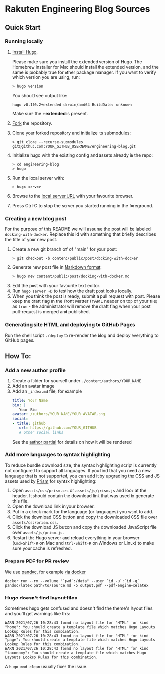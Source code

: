 # Rakuten Engineering Blog Sources

## Quick Start

### Running locally

1. [Install Hugo](https://gohugo.io/overview/installing/).

   Please make sure you install the extended version of Hugo.
   The Homebrew installer for Mac should install the extended version, and the
   same is probably true for other package manager.
   If you want to verify which version you are using, run:
   ```
   > hugo version
   ```
   You should see output like:
   ```
   hugo v0.100.2+extended darwin/amd64 BuildDate: unknown
   ```
   Make sure the **+extended** is present.
2. [Fork](https://github.com/rakutentech/engineering-blog/fork) the repository.
3. Clone your forked repository and initialize its submodules:
   ```
   > git clone --recurse-submodules git@github.com:YOUR_GITHUB_USERNAME/engineering-blog.git
   ```
4. Initialize hugo with the existing config and assets already in the repo:
   ```
   > cd engineering-blog
   > hugo
   ```
5. Run the local server with:
   ```
   > hugo server
   ```
6. Browse to the [local server URL](http://localhost:1313/) with your favourite browser.
7. Press Ctrl-C to stop the server you started running in the foreground.
### Creating a new blog post

For the purpose of this README we will assume the post will be labeled `docking-with-docker`.
Replace this id with something that briefly describes the title of your new post.

1. Create a new git branch off of "main" for your post:
   ```
   > git checkout -b content/public/post/docking-with-docker
   ```
2. Generate new post file in [Markdown format](https://www.markdownguide.org/tools/hugo/):
   ```
   > hugo new content/public/post/docking-with-docker.md
   ```
3. Edit the post with your favourite text editor.
4. Run `hugo server -D` to test how the draft post looks locally.
5. When you think the post is ready, submit a pull request with post. Please
   keep the draft flag in the Front Matter (YAML header on top of your file) as
   `true` - the administrator will remove the draft flag when your post
   pull-request is merged and published.

### Generating site HTML and deploying to GitHub Pages

Run the shell script `./deploy` to re-render the blog and deploy everything to
GitHub pages.

## How To:

### Add a new author profile

1. Create a folder for yourself under `./content/authors/YOUR_NAME`
2. Add an avatar image
3. Add an `_index.md` file, for example
   ```yaml
   title: Your Name
   bio: |
      Your Bio
   avatar: /authors/YOUR_NAME/YOUR_AVATAR.png
   social:
   - title: github
      url: https://github.com/YOUR_GITHUB
      # other social links
   ```
   See the [author partial](https://github.com/forestryio/hugo-theme-novela/tree/master/layouts/partials/author) for details on how it will be rendered

### Add more languages to syntax highlighting

To reduce bundle download size, the syntax highlighting script is currently not
configured to support all languages. If you find that you need a new language
that is not supported, you can add it by upgrading the CSS and JS assets used
by [Prism](https://prismjs.com/) for syntax highlighting:

1. Open `assets/css/prism.css` or `assets/js/prism.js` and look at the header.
   It should contain the download link that was used to generate this file.
2. Open the download link in your browser.
3. Put in a check mark for the language (or languages) you want to add.
4. Click the download CSS button and copy the downloaded CSS file over
   `assets/css/prism.css`.
5. Click the download JS button and copy the downloaded JavaScript file over
   `assets/js/prism.js`.
6. Restart the Hugo server and reload everything in your browser (`Cmd+Shift-R`
   on Mac and `Ctrl-Shift-R` on Windows or Linux) to make sure your cache is
   refreshed.

### Prepare PDF for PR review

We use [pandoc](https://pandoc.org/), for example [via docker](https://github.com/pandoc/dockerfiles#basic-usage)

```shell
docker run --rm --volume "`pwd`:/data" --user `id -u`:`id -g` pandoc/latex path/to/source.md -o output.pdf --pdf-engine=xelatex 
```

### Hugo doesn't find layout files

Sometimes hugo gets confused and doesn't find the theme's layout files and you'll get warnings like this:

```shell
WARN 2021/07/26 10:28:43 found no layout file for "HTML" for kind "home": You should create a template file which matches Hugo Layouts Lookup Rules for this combination.
WARN 2021/07/26 10:28:43 found no layout file for "HTML" for kind "page": You should create a template file which matches Hugo Layouts Lookup Rules for this combination.
WARN 2021/07/26 10:28:43 found no layout file for "HTML" for kind "taxonomy": You should create a template file which matches Hugo Layouts Lookup Rules for this combination.
```

A `hugo mod clean` usually fixes the issue.
